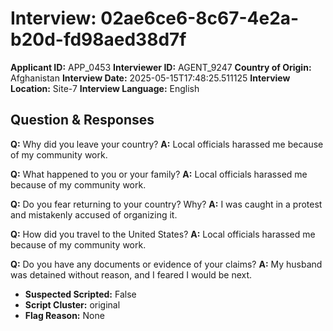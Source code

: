 # Interview: 02ae6ce6-8c67-4e2a-b20d-fd98aed38d7f
**Applicant ID:** APP_0453
**Interviewer ID:** AGENT_9247
**Country of Origin:** Afghanistan
**Interview Date:** 2025-05-15T17:48:25.511125
**Interview Location:** Site-7
**Interview Language:** English

## Question & Responses

**Q:** Why did you leave your country?
**A:** Local officials harassed me because of my community work.

**Q:** What happened to you or your family?
**A:** Local officials harassed me because of my community work.

**Q:** Do you fear returning to your country? Why?
**A:** I was caught in a protest and mistakenly accused of organizing it.

**Q:** How did you travel to the United States?
**A:** Local officials harassed me because of my community work.

**Q:** Do you have any documents or evidence of your claims?
**A:** My husband was detained without reason, and I feared I would be next.

- **Suspected Scripted:** False
- **Script Cluster:** original
- **Flag Reason:** None